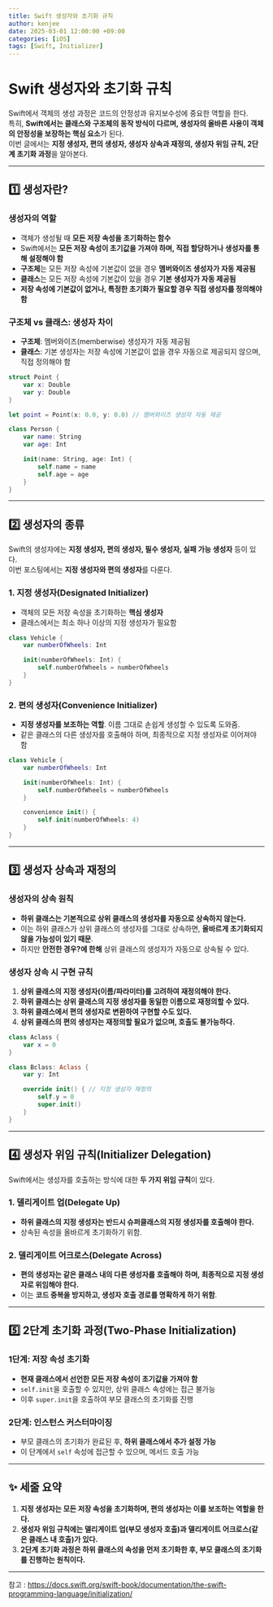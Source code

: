 ```yaml
---
title: Swift 생성자와 초기화 규칙
author: kenjee
date: 2025-03-01 12:00:00 +09:00
categories: [iOS]
tags: [Swift, Initializer]
---
```


# Swift 생성자와 초기화 규칙

Swift에서 객체의 생성 과정은 코드의 안정성과 유지보수성에 중요한 역할을 한다.  
특히, **Swift에서는 클래스와 구조체의 동작 방식이 다르며, 생성자의 올바른 사용이 객체의 안정성을 보장하는 핵심 요소**가 된다.  
이번 글에서는 **지정 생성자, 편의 생성자, 생성자 상속과 재정의, 생성자 위임 규칙, 2단계 초기화 과정**을 알아본다.

---

## 1️⃣ 생성자란?

### 생성자의 역할

- 객체가 생성될 때 **모든 저장 속성을 초기화하는 함수**
- Swift에서는 **모든 저장 속성이 초기값을 가져야 하며, 직접 할당하거나 생성자를 통해 설정해야 함**
- **구조체**는 모든 저장 속성에 기본값이 없을 경우 **멤버와이즈 생성자가 자동 제공됨**
- **클래스**는 모든 저장 속성에 기본값이 있을 경우 **기본 생성자가 자동 제공됨**
- **저장 속성에 기본값이 없거나, 특정한 초기화가 필요할 경우 직접 생성자를 정의해야 함**

### 구조체 vs 클래스: 생성자 차이

- **구조체**: 멤버와이즈(memberwise) 생성자가 자동 제공됨
- **클래스**: 기본 생성자는 저장 속성에 기본값이 없을 경우 자동으로 제공되지 않으며, 직접 정의해야 함

```swift
struct Point {
    var x: Double
    var y: Double
}

let point = Point(x: 0.0, y: 0.0) // 멤버와이즈 생성자 자동 제공
```

```swift
class Person {
    var name: String
    var age: Int

    init(name: String, age: Int) {
        self.name = name
        self.age = age
    }
}
```

---

## 2️⃣ 생성자의 종류

Swift의 생성자에는 **지정 생성자, 편의 생성자, 필수 생성자, 실패 가능 생성자** 등이 있다.  
이번 포스팅에서는 **지정 생성자와 편의 생성자**를 다룬다.

### 1. 지정 생성자(Designated Initializer)

- 객체의 모든 저장 속성을 초기화하는 **핵심 생성자**
- 클래스에서는 최소 하나 이상의 지정 생성자가 필요함

```swift
class Vehicle {
    var numberOfWheels: Int

    init(numberOfWheels: Int) {
        self.numberOfWheels = numberOfWheels
    }
}
```

### 2. 편의 생성자(Convenience Initializer)

- **지정 생성자를 보조하는 역할**. 이름 그대로 손쉽게 생성할 수 있도록 도와줌.
- 같은 클래스의 다른 생성자를 호출해야 하며, 최종적으로 지정 생성자로 이어져야 함

```swift
class Vehicle {
    var numberOfWheels: Int

    init(numberOfWheels: Int) {
        self.numberOfWheels = numberOfWheels
    }

    convenience init() {
        self.init(numberOfWheels: 4)
    }
}
```

---

## 3️⃣ 생성자 상속과 재정의

### 생성자의 상속 원칙

- **하위 클래스는 기본적으로 상위 클래스의 생성자를 자동으로 상속하지 않는다.**
- 이는 하위 클래스가 상위 클래스의 생성자를 그대로 상속하면, **올바르게 초기화되지 않을 가능성이 있기 때문**.
- 하지만 **안전한 경우?에 한해** 상위 클래스의 생성자가 자동으로 상속될 수 있다.

### 생성자 상속 시 구현 규칙

1. **상위 클래스의 지정 생성자(이름/파라미터)를 고려하여 재정의해야 한다.**
2. **하위 클래스는 상위 클래스의 지정 생성자를 동일한 이름으로 재정의할 수 있다.**
3. **하위 클래스에서 편의 생성자로 변환하여 구현할 수도 있다.**
4. **상위 클래스의 편의 생성자는 재정의할 필요가 없으며, 호출도 불가능하다.**

```swift
class Aclass {
    var x = 0
}

class Bclass: Aclass {
    var y: Int

    override init() { // 지정 생성자 재정의
        self.y = 0
        super.init()
    }
}
```

---

## 4️⃣ 생성자 위임 규칙(Initializer Delegation)

Swift에서는 생성자를 호출하는 방식에 대한 **두 가지 위임 규칙**이 있다.

### 1. 델리게이트 업(Delegate Up)

- **하위 클래스의 지정 생성자는 반드시 슈퍼클래스의 지정 생성자를 호출해야 한다.**
- 상속된 속성을 올바르게 초기화하기 위함.

### 2. 델리게이트 어크로스(Delegate Across)

- **편의 생성자는 같은 클래스 내의 다른 생성자를 호출해야 하며, 최종적으로 지정 생성자로 위임해야 한다.**
- 이는 **코드 중복을 방지하고, 생성자 호출 경로를 명확하게 하기 위함**.

---

## 5️⃣ 2단계 초기화 과정(Two-Phase Initialization)

### 1단계: 저장 속성 초기화

- **현재 클래스에서 선언한 모든 저장 속성이 초기값을 가져야 함**
- `self.init`을 호출할 수 있지만, 상위 클래스 속성에는 접근 불가능
- 이후 `super.init`을 호출하여 부모 클래스의 초기화를 진행

### 2단계: 인스턴스 커스터마이징

- 부모 클래스의 초기화가 완료된 후, **하위 클래스에서 추가 설정 가능**
- 이 단계에서 `self` 속성에 접근할 수 있으며, 메서드 호출 가능

---

## ✨ 세줄 요약

1. **지정 생성자는 모든 저장 속성을 초기화하며, 편의 생성자는 이를 보조하는 역할을 한다.**  
2. **생성자 위임 규칙에는 델리게이트 업(부모 생성자 호출)과 델리게이트 어크로스(같은 클래스 내 호출)가 있다.**  
3. **2단계 초기화 과정은 하위 클래스의 속성을 먼저 초기화한 후, 부모 클래스의 초기화를 진행하는 원칙이다.**  

---

참고 : https://docs.swift.org/swift-book/documentation/the-swift-programming-language/initialization/